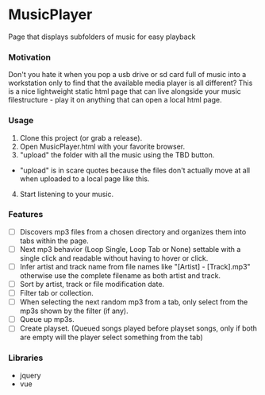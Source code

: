 # MusicPlayer
Page that displays subfolders of music for easy playback

### Motivation
Don't you hate it when you pop a usb drive or sd card full of music into a workstation only to find that the available media player is all different?
This is a nice lightweight static html page that can live alongside your music filestructure - play it on anything that can open a local html page.

### Usage
1. Clone this project (or grab a release).
2. Open MusicPlayer.html with your favorite browser.
3. "upload" the folder with all the music using the TBD button.
  * "upload" is in scare quotes because the files don't actually move at all when uploaded to a local page like this.
4. Start listening to your music.

### Features
- [ ] Discovers mp3 files from a chosen directory and organizes them into tabs within the page.
- [ ] Next mp3 behavior (Loop Single, Loop Tab or None) settable with a single click and readable without having to hover or click.
- [ ] Infer artist and track name from file names like "[Artist] - [Track].mp3" otherwise use the complete filename as both artist and track.
- [ ] Sort by artist, track or file modification date.
- [ ] Filter tab or collection.
- [ ] When selecting the next random mp3 from a tab, only select from the mp3s shown by the filter (if any).
- [ ] Queue up mp3s.
- [ ] Create playset. (Queued songs played before playset songs, only if both are empty will the player select something from the tab)

### Libraries
* jquery
* vue
